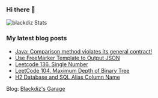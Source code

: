 ### Hi there 👋

![blackdiz Stats](https://github-readme-stats.vercel.app/api?username=blackdiz&theme=flag-india)
<!--
**blackdiz/blackdiz** is a ✨ _special_ ✨ repository because its `README.md` (this file) appears on your GitHub profile.

Here are some ideas to get you started:

- 🔭 I’m currently working on ...
- 🌱 I’m currently learning ...
- 👯 I’m looking to collaborate on ...
- 🤔 I’m looking for help with ...
- 💬 Ask me about ...
- 📫 How to reach me: ...
- 😄 Pronouns: ...
- ⚡ Fun fact: ...
-->

### My latest blog posts
<!-- BLOG-POST-LIST:START -->
- [Java: Comparison method violates its general contract!](https://blackdiz.github.io/blog/comparison-violation/)
- [Use FreeMarker Template to Output JSON](https://blackdiz.github.io/blog/freemarker-json/)
- [Leetcode 136. Single Number](https://blackdiz.github.io/blog/leetcode-136/)
- [LeetCode 104. Maximum Depth of Binary Tree](https://blackdiz.github.io/blog/leetcode-104/)
- [H2 Database and SQL Alias Column Name](https://blackdiz.github.io/blog/sql-and-h2-db/)
<!-- BLOG-POST-LIST:END -->
Blog: [Blackdiz's Garage](https://blackdiz.github.io/)

